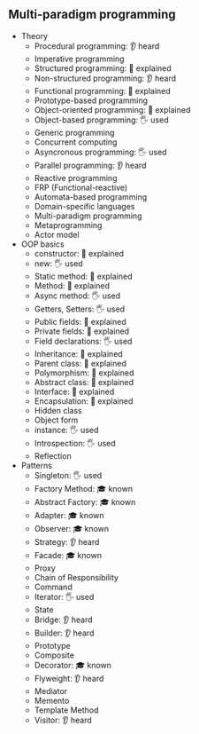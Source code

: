 ## Multi-paradigm programming

- Theory
  - Procedural programming: 👂 heard
  - Imperative programming
  - Structured programming: 🙋 explained
  - Non-structured programming: 👂 heard
  - Functional programming: 🙋 explained
  - Prototype-based programming
  - Object-oriented programming: 🙋 explained
  - Object-based programming: 🖐️ used
  - Generic programming
  - Concurrent computing
  - Asyncronous programming: 🖐️ used
  - Parallel programming: 👂 heard
  - Reactive programming
  - FRP (Functional-reactive)
  - Automata-based programming
  - Domain-specific languages
  - Multi-paradigm programming
  - Metaprogramming
  - Actor model
- OOP basics
  - constructor: 🙋 explained
  - new: 🖐️ used
  - Static method: 🙋 explained
  - Method: 🙋 explained
  - Async method: 🖐️ used
  - Getters, Setters: 🖐️ used
  - Public fields: 🙋 explained
  - Private fields: 🙋 explained
  - Field declarations: 🖐️ used
  - Inheritance: 🙋 explained
  - Parent class: 🙋 explained
  - Polymorphism: 🙋 explained
  - Abstract class: 🙋 explained
  - Interface: 🙋 explained
  - Encapsulation: 🙋 explained
  - Hidden class
  - Object form
  - instance: 🖐️ used
  - Introspection: 🖐️ used
  - Reflection
- Patterns
  - Singleton: 🖐️ used
  - Factory Method: 🎓 known
  - Abstract Factory: 🎓 known
  - Adapter: 🎓 known
  - Observer: 🎓 known
  - Strategy: 👂 heard
  - Facade: 🎓 known
  - Proxy
  - Chain of Responsibility
  - Command
  - Iterator: 🖐️ used
  - State
  - Bridge: 👂 heard
  - Builder: 👂 heard
  - Prototype
  - Composite
  - Decorator: 🎓 known
  - Flyweight: 👂 heard
  - Mediator
  - Memento
  - Template Method
  - Visitor: 👂 heard
